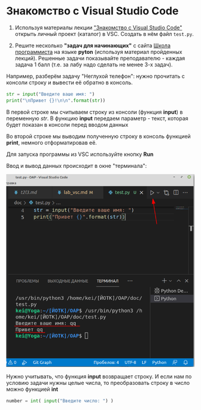 # Знакомство с Visual Studio Code

1. Используя материалы лекции ["Знакомство с Visual Studio Code"](../articles/l2.md) открыть личный проект (каталог) в VSC. Создать в нём файл `test.py`.

2. Решите несколько **"задач для начинающих"** с сайта [Школа программиста](https://acmp.ru/index.asp?main=tasks) на языке **pyton** (используя материал пройденных лекций). Решенные задачи показывайте преподавателю - каждая задача 1 балл (т.е. за лабу надо сделать не менее 3-х задач).

Например, разберём задачу "Неглухой телефон": нужно прочитать с консоли строку и вывести её обратно в консоль.

```py
str = input("Введите ваше имя: ")
print("\nПривет {}!\n\n".format(str))
```

В первой строке мы считываем строку из консоли (функция **input**) в переменную *str*. В функцию **input** передаем параметр - текст, которая будет показан в консоли перед вводом данных

Во второй строке мы выводим полученную строку в консоль функцией **print**, немного отформатировав её.

Для запуска программы из VSC используйте кнопку **Run**

Ввод и вывод данных происходит в окне "терминала":

![](../img/python_first.png)

Нужно учитывать, что функция **input** возвращает строку. И если нам по условию задачи нужны целые числа, то преобразовать строку в число можно функцией **int**

```py
number = int( input("Введите число: ") )
```
